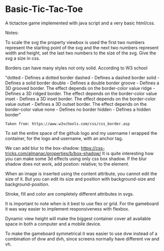 # Basic-Tic-Tac-Toe
A tictactoe game implemented with java script and a very basic html/css. 

Notes:

To scale the svg the property viewbox is used the first two numbers
represent the starting point of the svg and the next two numbers 
represent width and height, set the last two numbers to the size of the svg.
Give the svg a size in css.

Borders can have many styles not only solid. 
According to W3 school 

   "dotted - Defines a dotted border
    dashed - Defines a dashed border
    solid - Defines a solid border
    double - Defines a double border
    groove - Defines a 3D grooved border. The effect depends on the border-color value
    ridge - Defines a 3D ridged border. The effect depends on the border-color value
    inset - Defines a 3D inset border. The effect depends on the border-color value
    outset - Defines a 3D outset border. The effect depends on the border-color value
    none - Defines no border
    hidden - Defines a hidden border"

    Taken from: https://www.w3schools.com/css/css_border.asp


To set the entire space of the github logo and my username I wrapped the container, 
for the logo and username, with an anchor tag.

We can add blur to the box-shadow: https://css-tricks.com/almanac/properties/b/box-shadow/
It is quite interesting how you can make some 3d effects using only css box shadow.
If the blur shadow does not work, add postion: relative; to the element.

When an image is inserted using the content attribute, you cannot edit the size of it.
But you can edit its size and position with background-size and background-position.

Stroke, fill and color are completely different attributes in svgs.

It is important to note when is it best to use flex or grid. For the gameboard it was
way easier to implement responsiveness with flexbox.

Dynamic view height will make the biggest container cover all available space in both
a computer and a mobile device.

To make the gameboard symmetrical it was easier to use dvw instead of a combination of
dvw and dvh, since screens normally have different vw and vh.